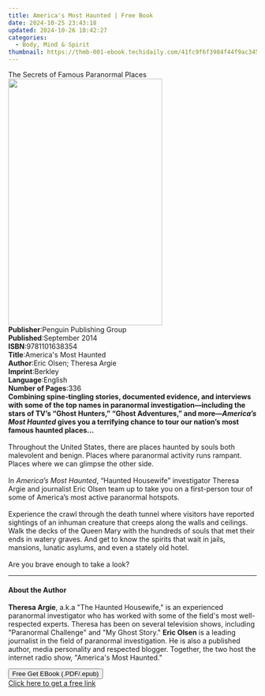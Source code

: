 ```yaml
---
title: America's Most Haunted | Free Book
date: 2024-10-25 23:43:18
updated: 2024-10-26 10:42:27
categories:
  - Body, Mind & Spirit
thumbnail: https://thmb-001-ebook.techidaily.com/41fc9f6f3984f44f9ac345de36cc5a971bdf3a4f866fb2077a8c9cb85c7f5ca0.jpg
---
```

<main id="book-container">
  <div class="flex flex-col">
    <div class="book-brief flex-1 py-6 px-4 sm:p-6 md:py-10 md:px-8">
      <!-- brief-->
      <div class="book-brief-main">The Secrets of Famous Paranormal Places</div>
    </div>
    <div
      class="book-meta-info flex-1 grid gap-4 col-start-1 col-end-3 row-start-1 sm:mb-6 sm:grid-cols-4 lg:gap-6 lg:col-start-2 lg:row-end-6 lg:row-span-6 lg:mb-0"
    >
      <div
        class="book-meta-info-left place-content-center mt-4 p-4 text-sm leading-6 col-start-2 col-span-2 dark:text-slate-400"
      >
        <img
          class="w-full h-500 object-cover rounded-lg sm:h-255 sm:col-span-2 lg:col-span-full"
          src="https://img-001-ebook.techidaily.com/3bfe85c72124feab6ef6d218ab44cd28c2e78ba04476512c814aa8a20725dbb0.jpg"
          alt=""
          width="312"
          height="500"
        />
      </div>
      <div
        class="book-meta-info-right mt-2 col-start-1 row-start-2 col-span-3 self-center"
      >
        <!-- meta data  -->
        <div class="flex flex-col px-4 md:px-8">
          <div class="flex-1">
            <strong>Publisher</strong>:<span class="px-2"
              >Penguin Publishing Group</span
            >
          </div>
          <div class="flex-1">
            <strong>Published</strong>:<span class="px-2">September 2014</span>
          </div>
          <div class="flex-1">
            <strong>ISBN</strong>:<span class="px-2">9781101638354</span>
          </div>
          <div class="flex-1">
            <strong>Title</strong>:<span class="px-2"
              >America&#39;s Most Haunted</span
            >
          </div>
          <div class="flex-1">
            <strong>Author</strong>:<span class="px-2"
              >Eric Olsen; Theresa Argie</span
            >
          </div>
          <div class="flex-1">
            <strong>Imprint</strong>:<span class="px-2">Berkley</span>
          </div>
          <div class="flex-1">
            <strong>Language</strong>:<span class="px-2">English</span>
          </div>
          <div class="flex-1">
            <strong>Number of Pages</strong>:<span class="px-2">336</span>
          </div>
        </div>
      </div>
    </div>
    <div class="book-description flex-1 py-6 px-4 sm:p-6 md:py-10 md:px-8">
      <div class="book-description-main">
        <div accordion-content="" id="description">
          <b
            >Combining spine-tingling stories, documented evidence, and
            interviews with some of the top names in paranormal
            investigation—including the stars of TV’s “Ghost Hunters,” “Ghost
            Adventures,” and more—<i>America’s Most Haunted</i>&nbsp;gives you a
            terrifying chance to tour our nation’s most famous haunted
            places...<br /><br /></b
          >Throughout the United States, there are places haunted by souls both
          malevolent and benign. Places where paranormal activity runs rampant.
          Places where we can glimpse the other side.<br /><br />In
          <i>America’s Most Haunted</i>, “Haunted Housewife” investigator
          Theresa Argie and journalist Eric Olsen team up to take you on a
          first-person tour of some of America’s most active paranormal
          hotspots.<br /><br />Experience the crawl through the death tunnel
          where visitors have reported sightings of an inhuman creature that
          creeps along the walls and ceilings. Walk the decks of the Queen Mary
          with the hundreds of souls that met their ends in watery graves. And
          get to know the spirits that wait in jails, mansions, lunatic asylums,
          and even a stately old hotel.<br /><br />Are you brave enough to take
          a look?
        </div>
        <div class="accordion-fader"></div>
      </div>
    </div>
    <div class="book-excerpts flex-1 py-6 px-4 sm:p-6 md:py-10 md:px-8">
      <!-- excerpts-->
      <div class="book-excerpts-main">
        <hr />
        <h4 class="placeholder placeholder-heading">
          <span>About the Author</span>
        </h4>
        <p>
          <b>Theresa Argie</b>, a.k.a "The Haunted Housewife," is an experienced
          paranormal investigator who has worked with some of the field's most
          well-respected experts. Theresa has been on several television shows,
          including "Paranormal Challenge" and "My Ghost Story."&nbsp;<b
            >Eric Olsen</b
          >
          is a leading journalist in the field of paranormal investigation. He
          is also a published author, media personality and respected
          blogger.&nbsp;Together, the two host the internet radio show,
          "America's Most Haunted."
        </p>
      </div>
    </div>
    <div
      class="book-about-author flex-1 py-6 px-4 sm:p-6 md:py-10 md:px-8"
    ></div>
    <div class="book-free-get flex-1 py-6 px-4 sm:p-6 md:py-10 md:px-8">
      <button
        id="btn-free-get"
        class="bg-blue-500 hover:bg-blue-700 text-white font-bold py-2 px-4 rounded"
      >
        Free Get EBook (.PDF/.epub)
      </button>
      <div id="countdown-display" class="px-2 text-lg mt-2"></div>
      <a
        id="free-link"
        class="hidden bg-blue-500 hover:bg-blue-700 text-white font-bold py-2 px-4 rounded"
        href="https://www.ebooks.com/en-us/book/1640843/america-s-most-haunted/eric-olsen/"
        target="_blank"
        >Click here to get a free link</a
      >
    </div>
    <script>
      let countdownTime = 0;
      let countdownInterval = null;
      document
        .getElementById('btn-free-get')
        .addEventListener('click', startCountdown);
      function startCountdown() {
        countdownTime = new Date().getTime() + 60000 * 3;
        countdownInterval = setInterval(updateCountdown, 1000);
        document.getElementById('btn-free-get').disabled = true;
        document
          .getElementById('btn-free-get')
          .classList.add('bg-gray-500', 'cursor-not-allowed');
      }
      function updateCountdown() {
        let currentTime = new Date().getTime();
        let timeLeft = countdownTime - currentTime;
        let secondsLeft = Math.floor(timeLeft / 1000);
        document.getElementById('countdown-display').innerHTML =
          `Remaining time: ${secondsLeft} seconds.`;
        if (secondsLeft <= 0) {
          clearInterval(countdownInterval);
          document.getElementById('btn-free-get').classList.add('hidden');
          document.getElementById('free-link').classList.remove('hidden');
          document.getElementById('countdown-display').innerHTML = '';
        }
      }
    </script>
  </div>
</main>
